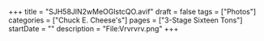 +++
title = "SJH58JlN2wMeOGlstcQO.avif"
draft = false
tags = ["Photos"]
categories = ["Chuck E. Cheese's"]
pages = ["3-Stage Sixteen Tons"]
startDate = ""
description = "File:Vrvrvrv.png"
+++

